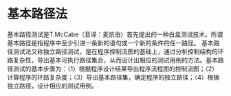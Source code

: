 # 基本路径法

基本路径测试是T.McCabe（音译：麦凯伯）首先提出的一种白盒测试技术。所谓基本路径是指程序中至少引进一条新的语句或一个新的条件的任一路径。	基本路径测试法又称独立路径测试，是在程序控制流图的基础上，通过分析控制结构的环路复杂性，导出基本可执行路径集合，从而设计出相应的测试用例的方法。基本路径测试的基本步骤为：（1）根据程序设计结果导出程序流程图的控制流图；（2）计算程序的环路复杂度；（3）导出基本路径集，确定程序的独立路径；（4）根据独立路径，设计相应的测试用例。